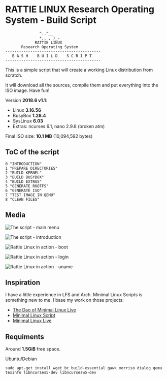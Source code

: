 # RATTIE LINUX Research Operating System - Build Script

                   ^..^__  
                   *,, , )_- 
                 RATTIE LINUX 
           Research Operating System
    ------------------------------------------
       B A S H    B U I L D    S C R I P T
    ------------------------------------------


This is a simple script that will create a working Linux distribution from scratch.

It will download all the sources, compile them and put everything into the ISO image. Have fun!

Version **2018.6 v1.1**:

- Linux **3.16.56**
- BusyBox **1.28.4**
- SysLinux **6.03**
- Extras: ncurses 6.1, nano 2.9.8 (broken atm)

Final ISO size: **10.1 MB** (10,094,592 bytes)

## ToC of the script

    0 "INTRODUCTION"
    1 "PREPARE DIRECTORIES"
    2 "BUILD KERNEL"
    3 "BUILD BUSYBOX"
    4 "BUILD EXTRAS"
    5 "GENERATE ROOTFS"
    6 "GENERATE ISO"
    7 "TEST IMAGE IN QEMU"
    8 "CLEAN FILES"

## Media

![The script - main menu](https://i.imgur.com/Ch8PRfN.png)

![The script - introduction](https://i.imgur.com/su6xgcC.png)

![Rattie Linux in action - boot](https://i.imgur.com/om6mM9Y.png)

![Rattie Linux in action - login](https://i.imgur.com/4rDYj8H.png)

![Rattie Linux in action - uname](https://i.imgur.com/k2sHOCo.png)

## Inspiration

I have a little experience in LFS and Arch. Minimal Linux Scripts is something new to me. I base my work on those projects:

- [The Dao of Minimal Linux Live](http://minimal.idzona.com/the_dao_of_minimal_linux_live.txt)
- [Minimal Linux Script](https://github.com/ivandavidov/minimal-linux-script/blob/master/minimal.sh)
- [Minimal Linux Live](http://minimal.idzona.com)

## Requiments

Around **1.5GiB** free space.

Ubuntu/Debian

    sudo apt-get install wget bc build-essential gawk xorriso dialog qemu texinfo libncurses5-dev libncursesw5-dev
